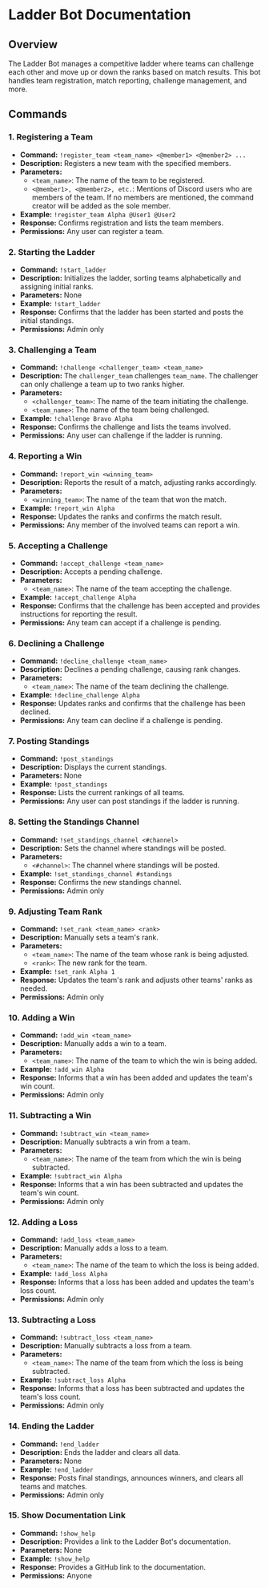 # Ladder Bot Documentation

## Overview
The Ladder Bot manages a competitive ladder where teams can challenge each other and move up or down the ranks based on match results. This bot handles team registration, match reporting, challenge management, and more.

## Commands

### 1. Registering a Team
- **Command:** `!register_team <team_name> <@member1> <@member2> ...`
- **Description:** Registers a new team with the specified members.
- **Parameters:**
  - `<team_name>`: The name of the team to be registered.
  - `<@member1>, <@member2>, etc.`: Mentions of Discord users who are members of the team. If no members are mentioned, the command creator will be added as the sole member.
- **Example:** `!register_team Alpha @User1 @User2`
- **Response:** Confirms registration and lists the team members.
- **Permissions:** Any user can register a team.

### 2. Starting the Ladder
- **Command:** `!start_ladder`
- **Description:** Initializes the ladder, sorting teams alphabetically and assigning initial ranks.
- **Parameters:** None
- **Example:** `!start_ladder`
- **Response:** Confirms that the ladder has been started and posts the initial standings.
- **Permissions:** Admin only

### 3. Challenging a Team
- **Command:** `!challenge <challenger_team> <team_name>`
- **Description:** The `challenger_team` challenges `team_name`. The challenger can only challenge a team up to two ranks higher.
- **Parameters:**
  - `<challenger_team>`: The name of the team initiating the challenge.
  - `<team_name>`: The name of the team being challenged.
- **Example:** `!challenge Bravo Alpha`
- **Response:** Confirms the challenge and lists the teams involved.
- **Permissions:** Any user can challenge if the ladder is running.

### 4. Reporting a Win
- **Command:** `!report_win <winning_team>`
- **Description:** Reports the result of a match, adjusting ranks accordingly.
- **Parameters:**
  - `<winning_team>`: The name of the team that won the match.
- **Example:** `!report_win Alpha`
- **Response:** Updates the ranks and confirms the match result.
- **Permissions:** Any member of the involved teams can report a win.

### 5. Accepting a Challenge
- **Command:** `!accept_challenge <team_name>`
- **Description:** Accepts a pending challenge.
- **Parameters:**
  - `<team_name>`: The name of the team accepting the challenge.
- **Example:** `!accept_challenge Alpha`
- **Response:** Confirms that the challenge has been accepted and provides instructions for reporting the result.
- **Permissions:** Any team can accept if a challenge is pending.

### 6. Declining a Challenge
- **Command:** `!decline_challenge <team_name>`
- **Description:** Declines a pending challenge, causing rank changes.
- **Parameters:**
  - `<team_name>`: The name of the team declining the challenge.
- **Example:** `!decline_challenge Alpha`
- **Response:** Updates ranks and confirms that the challenge has been declined.
- **Permissions:** Any team can decline if a challenge is pending.

### 7. Posting Standings
- **Command:** `!post_standings`
- **Description:** Displays the current standings.
- **Parameters:** None
- **Example:** `!post_standings`
- **Response:** Lists the current rankings of all teams.
- **Permissions:** Any user can post standings if the ladder is running.

### 8. Setting the Standings Channel
- **Command:** `!set_standings_channel <#channel>`
- **Description:** Sets the channel where standings will be posted.
- **Parameters:**
  - `<#channel>`: The channel where standings will be posted.
- **Example:** `!set_standings_channel #standings`
- **Response:** Confirms the new standings channel.
- **Permissions:** Admin only

### 9. Adjusting Team Rank
- **Command:** `!set_rank <team_name> <rank>`
- **Description:** Manually sets a team's rank.
- **Parameters:**
  - `<team_name>`: The name of the team whose rank is being adjusted.
  - `<rank>`: The new rank for the team.
- **Example:** `!set_rank Alpha 1`
- **Response:** Updates the team's rank and adjusts other teams' ranks as needed.
- **Permissions:** Admin only

### 10. Adding a Win
- **Command:** `!add_win <team_name>`
- **Description:** Manually adds a win to a team. 
- **Parameters:**
  - `<team_name>`: The name of the team to which the win is being added.
- **Example:** `!add_win Alpha`
- **Response:** Informs that a win has been added and updates the team's win count.
- **Permissions:** Admin only

### 11. Subtracting a Win
- **Command:** `!subtract_win <team_name>`
- **Description:** Manually subtracts a win from a team. 
- **Parameters:**
  - `<team_name>`: The name of the team from which the win is being subtracted.
- **Example:** `!subtract_win Alpha`
- **Response:** Informs that a win has been subtracted and updates the team's win count.
- **Permissions:** Admin only

### 12. Adding a Loss
- **Command:** `!add_loss <team_name>`
- **Description:** Manually adds a loss to a team. 
- **Parameters:**
  - `<team_name>`: The name of the team to which the loss is being added.
- **Example:** `!add_loss Alpha`
- **Response:** Informs that a loss has been added and updates the team's loss count.
- **Permissions:** Admin only

### 13. Subtracting a Loss
- **Command:** `!subtract_loss <team_name>`
- **Description:** Manually subtracts a loss from a team. 
- **Parameters:**
  - `<team_name>`: The name of the team from which the loss is being subtracted.
- **Example:** `!subtract_loss Alpha`
- **Response:** Informs that a loss has been subtracted and updates the team's loss count.
- **Permissions:** Admin only

### 14. Ending the Ladder
- **Command:** `!end_ladder`
- **Description:** Ends the ladder and clears all data.
- **Parameters:** None
- **Example:** `!end_ladder`
- **Response:** Posts final standings, announces winners, and clears all teams and matches.
- **Permissions:** Admin only

### 15. Show Documentation Link
- **Command:** `!show_help`
- **Description:** Provides a link to the Ladder Bot's documentation.
- **Parameters:** None
- **Example:** `!show_help`
- **Response:** Provides a GitHub link to the documentation.
- **Permissions:** Anyone
